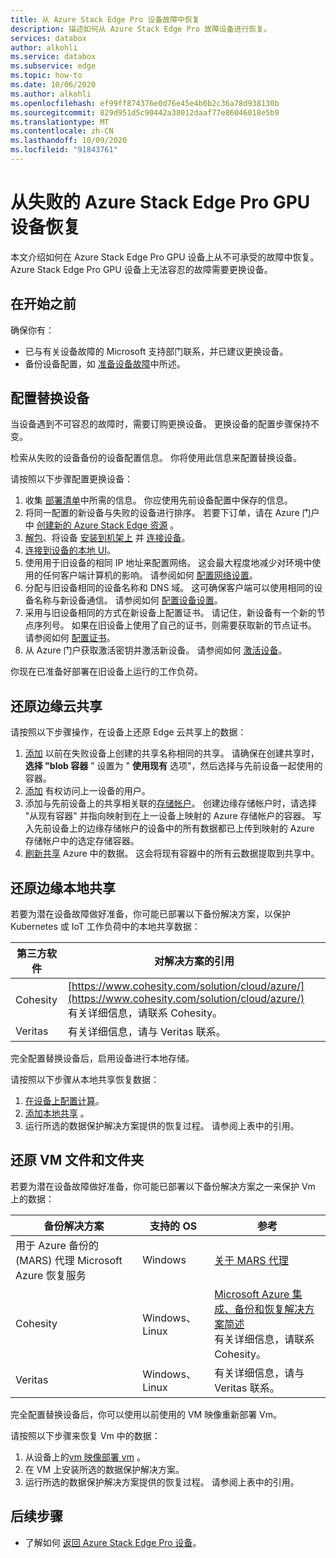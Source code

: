 ```yaml
---
title: 从 Azure Stack Edge Pro 设备故障中恢复
description: 描述如何从 Azure Stack Edge Pro 故障设备进行恢复。
services: databox
author: alkohli
ms.service: databox
ms.subservice: edge
ms.topic: how-to
ms.date: 10/06/2020
ms.author: alkohli
ms.openlocfilehash: ef99ff874376e0d76e45e4b0b2c36a78d938130b
ms.sourcegitcommit: 829d951d5c90442a38012daaf77e86046018e5b9
ms.translationtype: MT
ms.contentlocale: zh-CN
ms.lasthandoff: 10/09/2020
ms.locfileid: "91843761"
---
```

# <a name="recover-from-a-failed-azure-stack-edge-pro-gpu-device"></a>从失败的 Azure Stack Edge Pro GPU 设备恢复 

本文介绍如何在 Azure Stack Edge Pro GPU 设备上从不可承受的故障中恢复。 Azure Stack Edge Pro GPU 设备上无法容忍的故障需要更换设备。

## <a name="before-you-begin"></a>在开始之前

确保你有：

- 已与有关设备故障的 Microsoft 支持部门联系，并已建议更换设备。 
- 备份设备配置，如 [准备设备故障](azure-stack-edge-gpu-prepare-device-failure.md)中所述。


## <a name="configure-replacement-device"></a>配置替换设备

当设备遇到不可容忍的故障时，需要订购更换设备。 更换设备的配置步骤保持不变。 

检索从失败的设备备份的设备配置信息。 你将使用此信息来配置替换设备。  

请按照以下步骤配置更换设备：

1. 收集 [部署清单](azure-stack-edge-gpu-deploy-checklist.md)中所需的信息。 你应使用先前设备配置中保存的信息。 
1. 将同一配置的新设备与失败的设备进行排序。  若要下订单，请在 Azure 门户中 [创建新的 Azure Stack Edge 资源](azure-stack-edge-gpu-deploy-prep.md#) 。
1. [解包](azure-stack-edge-gpu-deploy-install.md#unpack-the-device)、将设备 [安装到机架上](azure-stack-edge-gpu-deploy-install.md#rack-the-device) 并 [连接设备](azure-stack-edge-gpu-deploy-install.md#cable-the-device)。 
1. [连接到设备的本地 UI](azure-stack-edge-gpu-deploy-connect.md)。
1. 使用用于旧设备的相同 IP 地址来配置网络。 这会最大程度地减少对环境中使用的任何客户端计算机的影响。 请参阅如何 [配置网络设置](azure-stack-edge-gpu-deploy-configure-network-compute-web-proxy.md)。
1. 分配与旧设备相同的设备名称和 DNS 域。 这可确保客户端可以使用相同的设备名称与新设备通信。 请参阅如何 [配置设备设置](azure-stack-edge-gpu-deploy-set-up-device-update-time.md)。
1. 采用与旧设备相同的方式在新设备上配置证书。 请记住，新设备有一个新的节点序列号。 如果在旧设备上使用了自己的证书，则需要获取新的节点证书。 请参阅如何 [配置证书](azure-stack-edge-gpu-deploy-configure-certificates.md)。
1. 从 Azure 门户获取激活密钥并激活新设备。 请参阅如何 [激活设备](azure-stack-edge-gpu-deploy-activate.md)。

你现在已准备好部署在旧设备上运行的工作负荷。

## <a name="restore-edge-cloud-shares"></a>还原边缘云共享

请按照以下步骤操作，在设备上还原 Edge 云共享上的数据：

1. [添加](azure-stack-edge-j-series-manage-shares.md#add-a-share) 以前在失败设备上创建的共享名称相同的共享。 请确保在创建共享时， **选择 "blob 容器** " 设置为 " **使用现有** 选项"，然后选择与先前设备一起使用的容器。
1. [添加](azure-stack-edge-j-series-manage-users.md#add-a-user) 有权访问上一设备的用户。
1. 添加与先前设备上的共享相关联的[存储帐户](azure-stack-edge-j-series-manage-storage-accounts.md#add-an-edge-storage-account)。 创建边缘存储帐户时，请选择 "从现有容器" 并指向映射到在上一设备上映射的 Azure 存储帐户的容器。 写入先前设备上的边缘存储帐户的设备中的所有数据都已上传到映射的 Azure 存储帐户中的选定存储容器。
1. [刷新共享](azure-stack-edge-j-series-manage-shares.md#refresh-shares) Azure 中的数据。 这会将现有容器中的所有云数据提取到共享中。

## <a name="restore-edge-local-shares"></a>还原边缘本地共享

若要为潜在设备故障做好准备，你可能已部署以下备份解决方案，以保护 Kubernetes 或 IoT 工作负荷中的本地共享数据：

| 第三方软件           | 对解决方案的引用                               |
|--------------------------------|---------------------------------------------------------|
| Cohesity                       | [https://www.cohesity.com/solution/cloud/azure/](https://www.cohesity.com/solution/cloud/azure/) <br> 有关详细信息，请联系 Cohesity。          |
| Veritas                        | 有关详细信息，请与 Veritas 联系。   |

完全配置替换设备后，启用设备进行本地存储。 

请按照以下步骤从本地共享恢复数据： 

1. [在设备上配置计算](azure-stack-edge-gpu-deploy-configure-compute.md)。
1. [添加本地共享](azure-stack-edge-j-series-manage-shares.md#add-a-local-share) 。
1. 运行所选的数据保护解决方案提供的恢复过程。 请参阅上表中的引用。

## <a name="restore-vm-files-and-folders"></a>还原 VM 文件和文件夹

若要为潜在设备故障做好准备，你可能已部署以下备份解决方案之一来保护 Vm 上的数据：



| 备份解决方案        | 支持的 OS   | 参考                                                                |
|-------------------------|----------------|--------------------------------------------------------------------------|
| 用于 Azure 备份的 (MARS) 代理 Microsoft Azure 恢复服务 | Windows        | [关于 MARS 代理](/azure/backup/backup-azure-about-mars)    |
| Cohesity                | Windows、Linux | [Microsoft Azure 集成、备份和恢复解决方案简述](https://www.cohesity.com/solution/cloud/azure) <br>有关详细信息，请联系 Cohesity。                          |
| Veritas                 | Windows、Linux | 有关详细信息，请与 Veritas 联系。                    |

完全配置替换设备后，你可以使用以前使用的 VM 映像重新部署 Vm。 

请按照以下步骤来恢复 Vm 中的数据：
 
1. 从设备上的[vm 映像部署 vm](azure-stack-edge-gpu-deploy-virtual-machine-templates.md) 。 
1. 在 VM 上安装所选的数据保护解决方案。
1. 运行所选的数据保护解决方案提供的恢复过程。 请参阅上表中的引用。

## <a name="next-steps"></a>后续步骤

- 了解如何 [返回 Azure Stack Edge Pro 设备](azure-stack-edge-return-device.md)。
